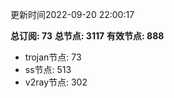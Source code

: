 更新时间2022-09-20 22:00:17

**总订阅: 73**
**总节点: 3117**
**有效节点: 888**
- trojan节点: 73
- ss节点: 513
- v2ray节点: 302
